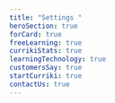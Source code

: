 ```yaml
---
title: "Settings "
heroSection: true
forCard: true
freeLearning: true
currikiStats: true
learningTechnology: true
customersSay: true
startCurriki: true
contactUs: true
---
```

